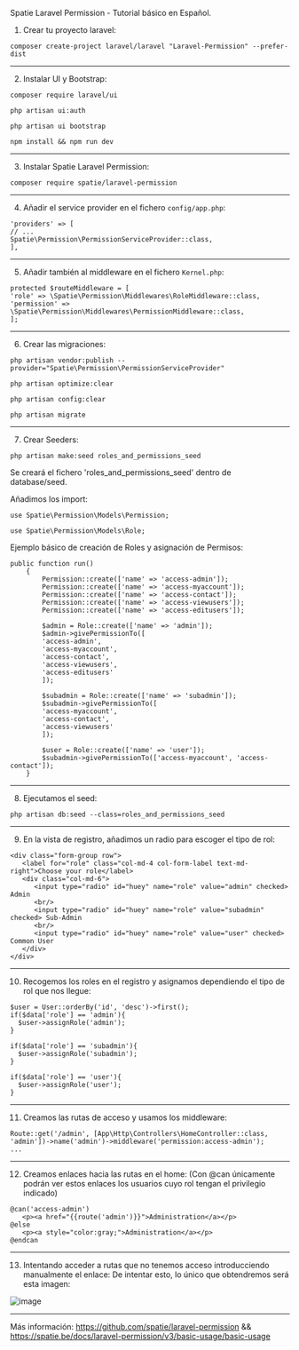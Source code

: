 Spatie Laravel Permission - Tutorial básico en Español.

1. Crear tu proyecto laravel:
```
composer create-project laravel/laravel "Laravel-Permission" --prefer-dist
```

--------------------------------------------------------------

2. Instalar UI y Bootstrap:
```
composer require laravel/ui
``` 
```
php artisan ui:auth
```
```
php artisan ui bootstrap
``` 
```
npm install && npm run dev
```
--------------------------------------------------------------

3. Instalar Spatie Laravel Permission:
```
composer require spatie/laravel-permission
```
--------------------------------------------------------------

4. Añadir el service provider en el fichero ```config/app.php```:
```
'providers' => [
// ...
Spatie\Permission\PermissionServiceProvider::class,
],
```
--------------------------------------------------------------

5. Añadir también al middleware en el fichero ```Kernel.php```:
```
protected $routeMiddleware = [
'role' => \Spatie\Permission\Middlewares\RoleMiddleware::class,
'permission' => \Spatie\Permission\Middlewares\PermissionMiddleware::class,
];
```
--------------------------------------------------------------

6. Crear las migraciones:
```
php artisan vendor:publish --provider="Spatie\Permission\PermissionServiceProvider"
```
```
php artisan optimize:clear
``` 
```
php artisan config:clear
```
```
php artisan migrate
```
--------------------------------------------------------------

7. Crear Seeders:
```
php artisan make:seed roles_and_permissions_seed
```
Se creará el fichero 'roles_and_permissions_seed' dentro de database/seed.

Añadimos los import:
```
use Spatie\Permission\Models\Permission;
```
```
use Spatie\Permission\Models\Role;
```

Ejemplo básico de creación de Roles y asignación de Permisos:
```
public function run()
    {
        Permission::create(['name' => 'access-admin']);
        Permission::create(['name' => 'access-myaccount']);
        Permission::create(['name' => 'access-contact']);
        Permission::create(['name' => 'access-viewusers']);
        Permission::create(['name' => 'access-editusers']);

        $admin = Role::create(['name' => 'admin']);
        $admin->givePermissionTo([
        'access-admin',
        'access-myaccount',
        'access-contact',
        'access-viewusers',
        'access-editusers'
        ]);

        $subadmin = Role::create(['name' => 'subadmin']);
        $subadmin->givePermissionTo([
        'access-myaccount',
        'access-contact',
        'access-viewusers'
        ]);

        $user = Role::create(['name' => 'user']);
        $subadmin->givePermissionTo(['access-myaccount', 'access-contact']);
    }
```
--------------------------------------------------------------
    
8. Ejecutamos el seed:
```
php artisan db:seed --class=roles_and_permissions_seed
```
--------------------------------------------------------------

9. En la vista de registro, añadimos un radio para escoger el tipo de rol:
```
<div class="form-group row">
   <label for="role" class="col-md-4 col-form-label text-md-right">Choose your role</label>
   <div class="col-md-6">
      <input type="radio" id="huey" name="role" value="admin" checked> Admin
      <br/>
      <input type="radio" id="huey" name="role" value="subadmin" checked> Sub-Admin
      <br/>
      <input type="radio" id="huey" name="role" value="user" checked> Common User
   </div>
</div>
```
--------------------------------------------------------------

10. Recogemos los roles en el registro y asignamos dependiendo el tipo de rol que nos llegue:

```
$user = User::orderBy('id', 'desc')->first();
if($data['role'] == 'admin'){
  $user->assignRole('admin');
}

if($data['role'] == 'subadmin'){
  $user->assignRole('subadmin');
}

if($data['role'] == 'user'){
  $user->assignRole('user');
}
```
--------------------------------------------------------------

11. Creamos las rutas de acceso y usamos los middleware:
```
Route::get('/admin', [App\Http\Controllers\HomeController::class, 'admin'])->name('admin')->middleware('permission:access-admin');
...
```
--------------------------------------------------------------

12. Creamos enlaces hacia las rutas en el home:
(Con @can únicamente podrán ver estos enlaces los usuarios cuyo rol tengan el privilegio indicado)

```
@can('access-admin')
   <p><a href="{{route('admin')}}">Administration</a></p>
@else
   <p><a style="color:gray;">Administration</a></p>
@endcan
```
--------------------------------------------------------------

13. Intentando acceder a rutas que no tenemos acceso introducciendo manualmente el enlace:
De intentar esto, lo único que obtendremos será esta imagen:

![image](https://i.imgur.com/eshkOen.png)

----------------------------------------------------------------------------------------------

Más información: https://github.com/spatie/laravel-permission && https://spatie.be/docs/laravel-permission/v3/basic-usage/basic-usage
